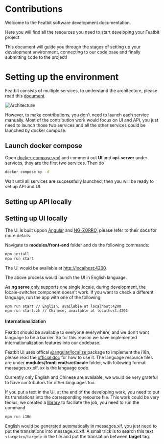 # Contributions

Welcome to the Featbit software development documentation.

Here you will find all the resources you need to start developing your Featbit project.

This document will guide you through the stages of setting up your development environment, connecting to our code base and finally submitting code to the project!

# Setting up the environment

Featbit consists of multiple services, to understand the architecture, please read this [document](https://featbit.gitbook.io/docs/tech-stack/architecture).

![Architecture](https://2887964115-files.gitbook.io/~/files/v0/b/gitbook-x-prod.appspot.com/o/spaces%2FWMA5plqGXLhCIDCINvoc%2Fuploads%2Fn8WleMePXy4BW6b0qQq2%2Fimage.png?alt=media&token=27fd5b0e-e704-4e01-b084-b8f5399f2565)

However, to make contributions, you don't need to launch each service manually. Most of the contribution work would focus on UI and API, you just need to launch those two services and all the other services could be launched by docker compose.

## Launch docker compose
Open [docker-compose.yml](./docker-compose.yml) and comment out **UI** and **api-server** under services, they are the first two services. Then do

```bash
docker compose up -d
```

Wait until all services are successfully launched, then you will be ready to set up API and UI.

## Setting up API locally

## Setting up UI locally

The UI is built uppon [Angular](https://angular.io/) and [NG-ZORRO](https://ng.ant.design/docs/introduce/en), please refer to their docs for more details.

Navigate to **modules/front-end** folder and do the following commands:

```bash
npm install
npm run start
```

The UI would be available at [http://localhost:4200](http://localhost:4200). 

The above process would launch the UI in English language.

As **ng serve** only supports one single locale, during development, the locale-switcher component doesn't work. If you want to check a different language,
run the app with one of the following
```
npm run start // English, available at localhost:4200
npm run start:zh // Chinese, available at localhost:4201
```

#### Internationalization

Featbit should be available to everyone everywhere, and we don't want language to be a barrier. So for this reason we have implemented internationalization features into our codebase.

Featbit UI uses offical [@angular/localize
](https://www.npmjs.com/package/@angular/localize) package to implement the i18n, please read the [official doc](https://angular.io/guide/i18n-overview) for how to use it. The language resource files are under **modules/front-end/src/locale** folder, with following format messages.xx.xlf, xx is the language code.

Currently only English and Chinese are available, we would be very grateful to have contributors for other languages too.

If you put a text in the UI, at the end of the developing work, you need to put its translations into the corresponding resource file. This work could be very tedius, we created a [library](https://github.com/featbit/angular-locales-generator) to faciliate the job, you need to run the command

```bash
npm run i18n
```

English would be generated automatically in messages.xlf, you just need to put the translations into message.xx.xlf. A small trick is to search this text ```<target></target>``` in the file and put the translation between **target** tag.

